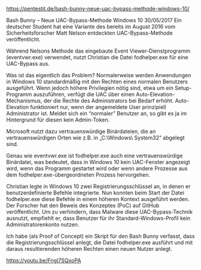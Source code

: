 https://pentestit.de/bash-bunny-neue-uac-bypass-methode-windows-10/

Bash Bunny – Neue UAC-Bypass-Methode Windows 10
30/05/2017
Ein deutscher Student hat eine Variante des bereits im August 2016 vom Sicherheitsforscher Matt Nelson entdeckten UAC-Bypass-Methode veröffentlicht.

Während Nelsons Methode das eingebaute Event Viewer-Dienstprogramm (eventvwr.exe) verwendet, nutzt Christian die Datei fodhelper.exe für eine UAC-Bypass aus.

Was ist das eigentlich das Problem? Normalerweise werden Anwendungen in Windows 10 standardmäßig mit den Rechten eines normalen Benutzers ausgeführt. Wenn jedoch höhere Privilegien nötig sind, etwa um ein Setup-Programm auszuführen, verfügt die UAC über einen Auto-Elevation-Mechanismus, der die Rechte des Administrators bei Bedarf erhöht. Auto-Elevation funktioniert nur, wenn der angemeldete User prinzipiell Administrator ist. Meldet sich ein “normaler” Benutzer an, so gibt es ja im Hintergrund für diesen kein Admin-Token.

Microsoft nutzt dazu vertrauenswürdige Binärdateien, die an vertrauenswürdigen Orten wie z.B. in „C:\Windows\ System32“ abgelegt sind.

Genau wie eventvwr.exe ist fodhelper.exe auch eine vertrauenswürdige Binärdatei, was bedeutet, dass in Windows 10 kein UAC-Fenster angezeigt wird, wenn das Programm gestartet wird oder wenn andere Prozesse aus dem fodhelper.exe-übergeordneten Prozess hervorgehen.

Christian legte in Windows 10 zwei Registrierungsschlüssel an, in denen er benutzerdefinierte Befehle integrierte. Nun konnten beim Start der Datei fodhelper.exe diese Befehle in einem höheren Kontext ausgeführt werden. Der Forscher hat den Beweis des Konzeptes (PoC) auf GitHub veröffentlicht. Um zu verhindern, dass Malware diese UAC-Bypass-Technik ausnutzt, empfiehlt er, dass Benutzer für ihr Standard-Windows-Profil kein Administratorenkonto nutzen.

Ich habe (als Proof of Concept) ein Skript für den Bash Bunny verfasst, dass die Registrierungsschlüssel anlegt, die Datei fodhelper.exe ausführt und mit daraus resultierenden höheren Rechten einen neuen Nutzer anlegt.

https://youtu.be/FngI7SQxoPA
